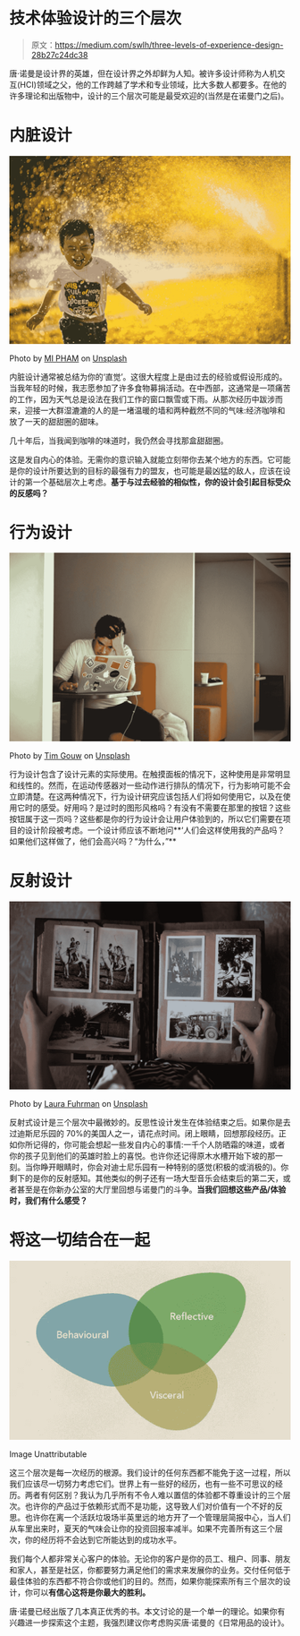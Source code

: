 # 技术体验设计的三个层次

> 原文：<https://medium.com/swlh/three-levels-of-experience-design-28b27c24dc38>

唐·诺曼是设计界的英雄，但在设计界之外却鲜为人知。被许多设计师称为人机交互(HCI)领域之父，他的工作跨越了学术和专业领域，比大多数人都要多。在他的许多理论和出版物中，设计的三个层次可能是最受欢迎的(当然是在诺曼门之后)。

# 内脏设计

![](img/03ab25118ef5d17511b17665bdfcb2da.png)

Photo by [MI PHAM](https://unsplash.com/@phammi?utm_source=medium&utm_medium=referral) on [Unsplash](https://unsplash.com?utm_source=medium&utm_medium=referral)

内脏设计通常被总结为你的‘直觉’。这很大程度上是由过去的经验或假设形成的。当我年轻的时候，我志愿参加了许多食物募捐活动。在中西部，这通常是一项痛苦的工作，因为天气总是设法在我们工作的窗口飘雪或下雨。从那次经历中跋涉而来，迎接一大群湿漉漉的人的是一堵温暖的墙和两种截然不同的气味:经济咖啡和放了一天的甜甜圈的甜味。

几十年后，当我闻到咖啡的味道时，我仍然会寻找那盒甜甜圈。

这是发自内心的体验。无需你的意识输入就能立刻带你去某个地方的东西。它可能是你的设计所要达到的目标的最强有力的盟友，也可能是最凶猛的敌人，应该在设计的第一个基础层次上考虑。**基于与过去经验的相似性，你的设计会引起目标受众的反感吗？**

# 行为设计

![](img/d60bbd87bac6957d9b738df42f3fa000.png)

Photo by [Tim Gouw](https://unsplash.com/@punttim?utm_source=medium&utm_medium=referral) on [Unsplash](https://unsplash.com?utm_source=medium&utm_medium=referral)

行为设计包含了设计元素的实际使用。在触摸面板的情况下，这种使用是非常明显和线性的。然而，在运动传感器对一些动作进行排队的情况下，行为影响可能不会立即清楚。在这两种情况下，行为设计研究应该包括人们将如何使用它，以及在使用它时的感受。好用吗？是过时的图形风格吗？有没有不需要在那里的按钮？这些按钮属于这一页吗？这些都是你的行为设计会让用户体验到的，所以它们需要在项目的设计阶段被考虑。一个设计师应该不断地问**‘人们会这样使用我的产品吗？如果他们这样做了，他们会高兴吗？“为什么，”**

# 反射设计

![](img/1ae81103095dd76d5ab52b7beba13782.png)

Photo by [Laura Fuhrman](https://unsplash.com/@lauracathleen?utm_source=medium&utm_medium=referral) on [Unsplash](https://unsplash.com?utm_source=medium&utm_medium=referral)

反射式设计是三个层次中最微妙的。反思性设计发生在体验结束之后。如果你是去过迪斯尼乐园的 70%的美国人之一，请花点时间。闭上眼睛，回想那段经历。正如你所记得的，你可能会想起一些发自内心的事情:一千个人防晒霜的味道，或者你的孩子见到他们的英雄时脸上的喜悦。也许你还记得原木水槽开始下坡的那一刻。当你睁开眼睛时，你会对迪士尼乐园有一种特别的感觉(积极的或消极的)。你剩下的是你的反射感知。其他类似的例子还有一场大型音乐会结束后的第二天，或者甚至是在你新办公室的大厅里回想与诺曼门的斗争。**当我们回想这些产品/体验时，我们有什么感受？**

# 将这一切结合在一起

![](img/454d6c604cd714099afa87e82dd8a523.png)

Image Unattributable

这三个层次是每一次经历的根源。我们设计的任何东西都不能免于这一过程，所以我们应该尽一切努力考虑它们。世界上有一些好的经历，也有一些不可思议的经历。两者有何区别？我认为几乎所有不令人难以置信的体验都不尊重设计的三个层次。也许你的产品过于依赖形式而不是功能，这导致人们对价值有一个不好的反思。也许你在离一个活跃垃圾场半英里远的地方开了一个管理层简报中心，当人们从车里出来时，夏天的气味会让你的投资回报率减半。如果不完善所有这三个层次，你的经历将不会达到它所能达到的成功水平。

我们每个人都非常关心客户的体验。无论你的客户是你的员工、租户、同事、朋友和家人，甚至是社区，你都要努力满足他们的需求来发展你的业务。交付任何低于最佳体验的东西都不符合你或他们的目的。然而，如果你能探索所有三个层次的设计，你可以**有信心这将是你最大的胜利。**

唐·诺曼已经出版了几本真正优秀的书。本文讨论的是一个单一的理论。如果你有兴趣进一步探索这个主题，我强烈建议你考虑购买唐·诺曼的《日常用品的设计》。
